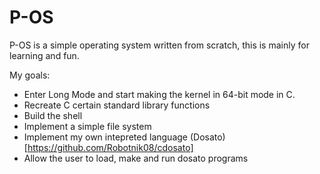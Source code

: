 # P-OS

P-OS is a simple operating system written from scratch, this is mainly for learning and fun.

My goals:

- Enter Long Mode and start making the kernel in 64-bit mode in C.
- Recreate C certain standard library functions
- Build the shell
- Implement a simple file system
- Implement my own intepreted language (Dosato)[https://github.com/Robotnik08/cdosato]
- Allow the user to load, make and run dosato programs